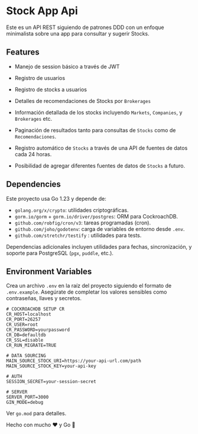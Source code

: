 # Stock App Api

Este es un API REST siguiendo de patrones DDD con un enfoque minimalista sobre una app para consultar y sugerir Stocks.

## Features

- Manejo de session básico a través de JWT

- Registro de usuarios

- Registro de stocks a usuarios

- Detalles de recomendaciones de Stocks por `Brokerages`

- Información detallada de los stocks incluyendo `Markets`, `Companies`, y `Brokerages` etc.

- Paginación de resultados tanto para consultas de `Stocks` como de `Recomendaciones`.

- Registro automático de `Stocks` a través de una API de fuentes de datos cada 24 horas.

- Posibilidad de agregar diferentes fuentes de datos de `Stocks` a futuro.

## Dependencies

Este proyecto usa Go 1.23 y depende de:

- `golang.org/x/crypto`: utilidades criptográficas.
- `gorm.io/gorm` + `gorm.io/driver/postgres`: ORM para CockroachDB.
- `github.com/robfig/cron/v3`: tareas programadas (cron).
- `github.com/joho/godotenv`: carga de variables de entorno desde `.env`.
- `github.com/stretchr/testify` : utilidades para tests.

Dependencias adicionales incluyen utilidades para fechas, sincronización, y soporte para PostgreSQL (`pgx`, `puddle`, etc.).

## Environment Variables

Crea un archivo `.env` en la raíz del proyecto siguiendo el formato de `.env.example`. Asegúrate de completar los valores sensibles como contraseñas, llaves y secretos.

```env
# COCKROACHDB SETUP CR
CR_HOST=localhost
CR_PORT=26257
CR_USER=root
CR_PASSWORD=yourpassword
CR_DB=defaultdb
CR_SSL=disable
CR_RUN_MIGRATE=TRUE

# DATA SOURCING
MAIN_SOURCE_STOCK_URI=https://your-api-url.com/path
MAIN_SOURCE_STOCK_KEY=your-api-key

# AUTH
SESSION_SECRET=your-session-secret

# SERVER
SERVER_PORT=3000
GIN_MODE=debug
```

Ver `go.mod` para detalles.

Hecho con mucho ❤️ y Go 🐹
